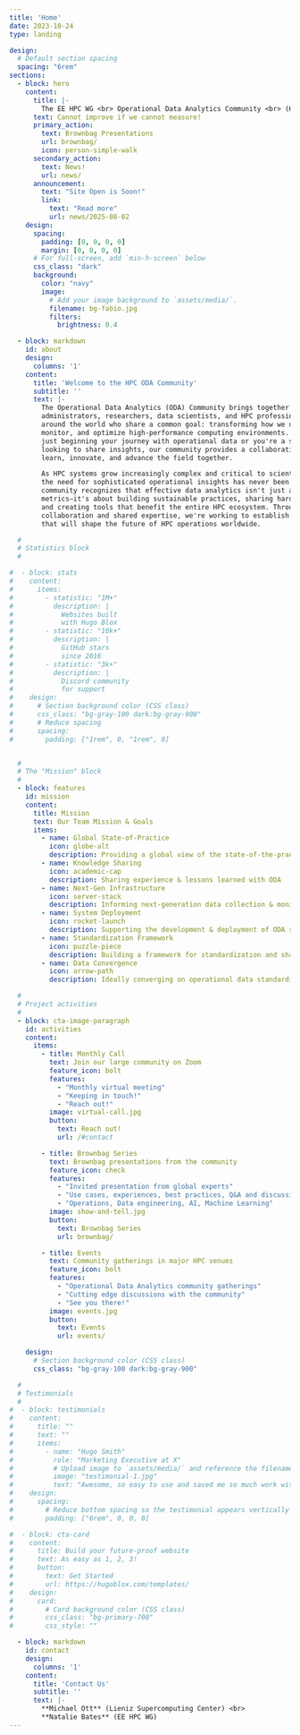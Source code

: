 ```yaml
---
title: 'Home'
date: 2023-10-24
type: landing

design:
  # Default section spacing
  spacing: "6rem"
sections:
  - block: hero
    content:
      title: |-
        The EE HPC WG <br> Operational Data Analytics Community <br> (HPC ODA)
      text: Cannot improve if we cannot measure!
      primary_action:
        text: Brownbag Presentations
        url: brownbag/
        icon: person-simple-walk
      secondary_action:
        text: News!
        url: news/
      announcement:
        text: "Site Open is Soon!"
        link:
          text: "Read more"
          url: news/2025-08-02
    design:
      spacing:
        padding: [0, 0, 0, 0]
        margin: [0, 0, 0, 0]
      # For full-screen, add `min-h-screen` below
      css_class: "dark"
      background:
        color: "navy"
        image:
          # Add your image background to `assets/media/`.
          filename: bg-fabio.jpg
          filters:
            brightness: 0.4

  - block: markdown
    id: about
    design:
      columns: '1'
    content:
      title: 'Welcome to the HPC ODA Community'
      subtitle: ''
      text: |-
        The Operational Data Analytics (ODA) Community brings together system
        administrators, researchers, data scientists, and HPC professionals from
        around the world who share a common goal: transforming how we understand,
        monitor, and optimize high-performance computing environments. Whether you're
        just beginning your journey with operational data or you're a seasoned expert
        looking to share insights, our community provides a collaborative space to
        learn, innovate, and advance the field together.

        As HPC systems grow increasingly complex and critical to scientific discovery,
        the need for sophisticated operational insights has never been greater. Our
        community recognizes that effective data analytics isn't just about collecting
        metrics—it's about building sustainable practices, sharing hard-won knowledge,
        and creating tools that benefit the entire HPC ecosystem. Through open
        collaboration and shared expertise, we're working to establish best practices
        that will shape the future of HPC operations worldwide.

  #
  # Statistics block
  #

#  - block: stats
#    content:
#      items:
#        - statistic: "1M+"
#          description: |
#            Websites built  
#            with Hugo Blox
#        - statistic: "10k+"
#          description: |
#            GitHub stars  
#            since 2016
#        - statistic: "3k+"
#          description: |
#            Discord community  
#            for support
#    design:
#      # Section background color (CSS class)
#      css_class: "bg-gray-100 dark:bg-gray-900"
#      # Reduce spacing
#      spacing:
#        padding: ["1rem", 0, "1rem", 0]


  #
  # The "Mission" block
  #
  - block: features
    id: mission
    content:
      title: Mission
      text: Our Team Mission & Goals
      items:
        - name: Global State-of-Practice
          icon: globe-alt
          description: Providing a global view of the state-of-the-practice in ODA
        - name: Knowledge Sharing
          icon: academic-cap
          description: Sharing experience & lessons learned with ODA
        - name: Next-Gen Infrastructure
          icon: server-stack
          description: Informing next-generation data collection & monitoring infrastructure for HPC data centers
        - name: System Deployment
          icon: rocket-launch
          description: Supporting the development & deployment of ODA systems at more HPC centers
        - name: Standardization Framework
          icon: puzzle-piece
          description: Building a framework for standardization and sharing of dashboards across sites in a data-agnostic manner
        - name: Data Convergence
          icon: arrow-path
          description: Ideally converging on operational data standardization

  #
  # Project activities
  #
  - block: cta-image-paragraph
    id: activities
    content:
      items:
        - title: Monthly Call
          text: Join our large community on Zoom
          feature_icon: bolt
          features:
            - "Monthly virtual meeting"
            - "Keeping in touch!"
            - "Reach out!"
          image: virtual-call.jpg
          button:
            text: Reach out!
            url: /#contact

        - title: Brownbag Series
          text: Brownbag presentations from the community
          feature_icon: check
          features:
            - "Invited presentation from global experts"
            - "Use cases, experiences, best practices, Q&A and discussion"
            - "Operations, Data engineering, AI, Machine Learning"
          image: show-and-tell.jpg
          button:
            text: Brownbag Series
            url: brownbag/

        - title: Events
          text: Community gatherings in major HPC venues
          feature_icon: bolt
          features:
            - "Operational Data Analytics community gatherings"
            - "Cutting edge discussions with the community"
            - "See you there!"
          image: events.jpg
          button:
            text: Events
            url: events/

    design:
      # Section background color (CSS class)
      css_class: "bg-gray-100 dark:bg-gray-900"

  #
  # Testimonials
  #
#  - block: testimonials
#    content:
#      title: ""
#      text: ""
#      items:
#        - name: "Hugo Smith"
#          role: "Marketing Executive at X"
#          # Upload image to `assets/media/` and reference the filename here
#          image: "testimonial-1.jpg"
#          text: "Awesome, so easy to use and saved me so much work with the swappable pre-designed sections!"
#    design:
#      spacing:
#        # Reduce bottom spacing so the testimonial appears vertically centered between sections
#        padding: ["6rem", 0, 0, 0]

#  - block: cta-card
#    content:
#      title: Build your future-proof website
#      text: As easy as 1, 2, 3!
#      button:
#        text: Get Started
#        url: https://hugoblox.com/templates/
#    design:
#      card:
#        # Card background color (CSS class)
#        css_class: "bg-primary-700"
#        css_style: ""

  - block: markdown
    id: contact
    design:
      columns: '1'
    content:
      title: 'Contact Us'
      subtitle: ''
      text: |-
        **Michael Ott** (Lieniz Supercomputing Center) <br>
        **Natalie Bates** (EE HPC WG)
---
```

